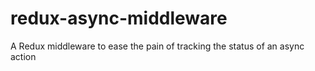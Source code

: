 # redux-async-middleware
A Redux middleware to ease the pain of tracking the status of an async action
